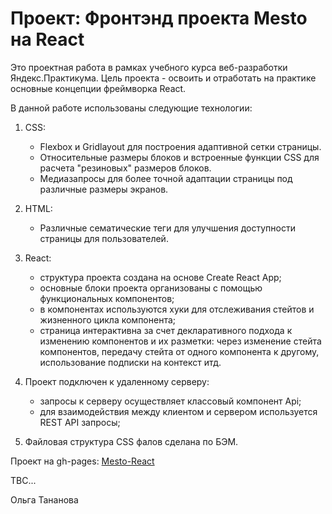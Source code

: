 # Проект: Фронтэнд проекта Mesto на React

Это проектная работа в рамках учебного курса веб-разработки Яндекс.Практикума.
Цель проекта - освоить и отработать на практике основные концепции фреймворка React.

В данной работе использованы следующие технологии:

1. CSS:
    - Flexbox и Gridlayout для построения адаптивной сетки страницы.
    - Относительные размеры блоков и встроенные функции CSS для расчета "резиновых" размеров блоков.
    - Медиазапросы для более точной адаптации страницы под различные размеры экранов.

2. HTML:
    - Различные сематические теги для улучшения доступности страницы для пользователей.

3. React:
   - структура проекта создана на основе Create React App;
   - основные блоки проекта организованы с помощью функциональных компонентов;
   - в компонентах используются хуки для отслеживания стейтов и жизненного цикла компонента;
   - страница интерактивна за счет декларативного подхода к изменению компонентов и их разметки:
   через изменение стейта компонентов, передачу стейта от одного компонента к другому, 
   использование подписки на контекст итд.
   
4. Проект подключен к удаленному серверу:
   - запросы к серверу осуществляет классовый компонент Api;
   - для взаимодействия между клиентом и сервером используется REST API запросы;

5. Файловая структура CSS фалов сделана по БЭМ.

Проект на gh-pages: 
[Mesto-React](https://olgatananova.github.io/mesto-react)

TBC...

Ольга Тананова